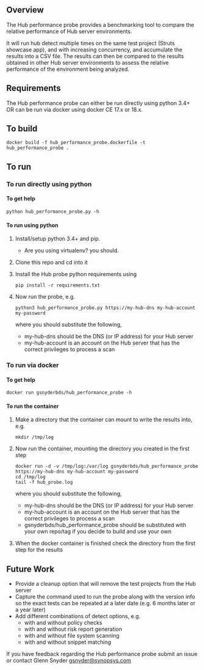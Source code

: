 ## Overview ##
The Hub performance probe provides a benchmarking tool to compare the relative performance of Hub server environments.

It will run hub detect multiple times on the same test project (Struts showcase app), and with increasing concurrency, and accumulate the results into a CSV file. The results can then be compared to the results obtained in other Hub server environments to assess the relative performance of the environment being analyzed. 

## Requirements ##
The Hub performance probe can either be run directly using python 3.4+ OR can be run via docker using docker CE 17.x or 18.x.

## To build ##

```
docker build -f hub_performance_probe.dockerfile -t hub_performance_probe .
```

## To run ##
### To run directly using python

#### To get help

```
python hub_performance_probe.py -h
```

#### To run using python

1. Install/setup python 3.4+ and pip. 
    * Are you using virtualenv? you should.

1. Clone this repo and cd into it

1. Install the Hub probe python requirements using 

    ```
    pip install -r requirements.txt
    ```

1. Now run the probe, e.g.

	```
	python3 hub_performance_probe.py https://my-hub-dns my-hub-account my-password
	```

    where you should substitute the following,

    * my-hub-dns should be the DNS (or IP address) for your Hub server
    * my-hub-account is an account on the Hub server that has the correct privileges to process a scan

### To run via docker

#### To get help

```
docker run gsnyderbds/hub_performance_probe -h
```

#### To run the container

1. Make a directory that the container can mount to write the results into, e.g.

    ```shell
    mkdir /tmp/log
    ```

2. Now run the container, mounting the directory you created in the first step

    ```
    docker run -d -v /tmp/log:/var/log gsnyderbds/hub_performance_probe https://my-hub-dns my-hub-account my-password
    cd /tmp/log
    tail -f hub_probe.log
    ```

    where you should substitute the following,

    * my-hub-dns should be the DNS (or IP address) for your Hub server
    * my-hub-account is an account on the Hub server that has the correct privileges to process a scan
    * gsnyderbds/hub_performance_probe should be substituted with your own repo/tag if you decide to build and use your own

3. When the docker container is finished check the directory from the first step for the results

## Future Work ##
* Provide a cleanup option that will remove the test projects from the Hub server
* Capture the command used to run the probe along with the version info so the exact tests can be repeated at a later date (e.g. 6 months later or a year later)
* Add different combinations of detect options, e.g.
  * with and without policy checks
  * with and without risk report generation
  * with and without file system scanning
  * with and without snippet matching


If you have feedback regarding the Hub performance probe submit an issue or contact Glenn Snyder gsnyder@synopsys.com
